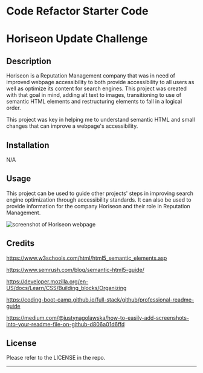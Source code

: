 # Code Refactor Starter Code

# Horiseon Update Challenge

## Description

Horiseon is a Reputation Management company that was in need of improved webpage accessibility to both provide accessibility to all users as well as optimize its content for search engines. This project was created with that goal in mind, adding alt text to images, transitioning to use of semantic HTML elements and restructuring elements to fall in a logical order. 

This project was key in helping me to understand semantic HTML and small changes that can improve a webpage's accessibility. 

## Installation

N/A

## Usage

This project can be used to guide other projects' steps in improving search engine optimization through accessibility standards. It can also be used to provide information for the company Horiseon and their role in Reputation Management. 


![screenshot of Horiseon webpage](https://github.com/nickib223/horiseon-update-challenge/assets/146459728/fe3f5001-5eea-4bd3-ace3-46566e52bffc)


## Credits

https://www.w3schools.com/html/html5_semantic_elements.asp

https://www.semrush.com/blog/semantic-html5-guide/

https://developer.mozilla.org/en-US/docs/Learn/CSS/Building_blocks/Organizing

https://coding-boot-camp.github.io/full-stack/github/professional-readme-guide

https://medium.com/@justynagolawska/how-to-easily-add-screenshots-into-your-readme-file-on-github-d806a01d6ffd

## License

Please refer to the LICENSE in the repo.

---
